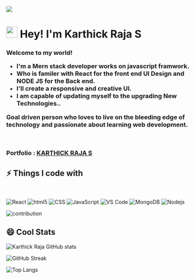<img src="https://res.cloudinary.com/karthy/image/upload/v1649523614/avatar/Coverpic-01_hyvif0.jpg" />
<h1><img src="https://emojis.slackmojis.com/emojis/images/1531849430/4246/blob-sunglasses.gif?1531849430" width="30"/> Hey! I'm Karthick Raja S</h1>

<h3>Welcome to my world! 
</br>
<ul>
  <li>I'm a Mern stack developer works on javascript framwork.</li>
  <li>Who is familer with React for the front end UI Design and NODE JS for the Back end.</li>
  <li>I'll create a responsive and creative UI.</li>
  <li>I am capable of updating myself to the upgrading New Technologies.. </li>
</ul> 
Goal driven person who loves to live on the bleeding edge of technology and passionate about learning web development.</h3>
<br/>
<h3>Portfolio : <a href="https://karthick-raja-portfolio.netlify.app" target="_blank">KARTHICK RAJA S</a></h3> 

## ⚡ Things I code with
<br/>
<p>
  <img alt="React" src="https://img.shields.io/badge/-React-45b8d8?style=flat-square&logo=react&logoColor=white" />
  <img alt="html5" src="https://img.shields.io/badge/-HTML5-E34F26?style=flat-square&logo=html5&logoColor=white" />
  <img alt="CSS" src="https://img.shields.io/badge/-CSS-764ABC?style=flat-square&logo=CSS3&logoColor=white" />
  <img alt="JavaScript" src="https://img.shields.io/badge/-JavaScript-B7178C?style=flat-square&logo=JavaScript&logoColor=white" />
  <img alt="VS Code" src="https://img.shields.io/badge/-VS_Code-007ACC?style=flat-square&logo=visual-studio-code&logoColor=white" /> 
  <img alt="MongoDB" src="https://img.shields.io/badge/-MongoDB-13aa52?style=flat-square&logo=mongodb&logoColor=white" />
  <img alt="Nodejs" src="https://img.shields.io/badge/-Nodejs-43853d?style=flat-square&logo=Node.js&logoColor=white" />
</p>

<img alt="contribution" src="https://github.com/ragavkumarv/ragavkumarv/blob/output/github-contribution-grid-snake.svg" />

## 😄 Cool Stats

![Karthick Raja GitHub stats](https://github-readme-stats.vercel.app/api?username=S-Karthick-Raja&show_icons=true&theme=radical)

![GitHub Streak](https://github-readme-streak-stats.herokuapp.com/?user=S-Karthick-Raja&theme=radical)

![Top Langs](https://github-readme-stats.vercel.app/api/top-langs/?username=S-Karthick-Raja&layout=compact&theme=radical&langs_count=4)
